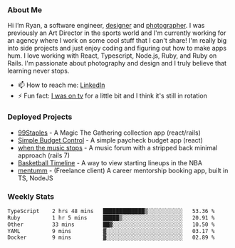 ### About Me
Hi I’m Ryan, a software engineer, [designer](https://www.denvermullets.com/video) and [photographer](https://www.denvermullets.com/). I was previously an Art Director in the sports world and I'm currently working for an agency where I work on some cool stuff that I can't share! I'm really big into side projects and just enjoy coding and figuring out how to make apps hum. I love working with React, Typescript, Node.js, Ruby, and Ruby on Rails. I'm passionate about photography and design and I truly believe that learning never stops.

- 📫 How to reach me: [LinkedIn](https://www.linkedin.com/in/ryanvaznis)
- ⚡ Fun fact: [I was on tv](https://vimeo.com/381425882) for a little bit and I think it's still in rotation

### Deployed Projects
- [99Staples](https://www.99staples.com/collections/denvermullets/9) - A Magic The Gathering collection app (react/rails)
- [Simple Budget Control](https://simplebudgetcontrol.com/) - A simple paycheck budget app (react)
- [when the music stops](https://whenthemusicstops.net) - A music forum with a stripped back minimal approach (rails 7)
- [Basketball Timeline](https://basketball-timeline.com/?team=PHO&year=2023) - A way to view starting lineups in the NBA
- [mentumm](https://portal.mentumm.com/) - (Freelance client) A career mentorship booking app, built in TS, NodeJS

### Weekly Stats
<!--START_SECTION:waka-->

```txt
TypeScript    2 hrs 48 mins   █████████████▒░░░░░░░░░░░   53.36 %
Ruby          1 hr 5 mins     █████▒░░░░░░░░░░░░░░░░░░░   20.91 %
Other         33 mins         ██▓░░░░░░░░░░░░░░░░░░░░░░   10.50 %
YAML          9 mins          ▓░░░░░░░░░░░░░░░░░░░░░░░░   03.17 %
Docker        9 mins          ▓░░░░░░░░░░░░░░░░░░░░░░░░   02.89 %
```

<!--END_SECTION:waka-->
